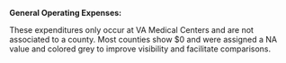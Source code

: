 **General Operating Expenses:** 

These expenditures only occur at VA Medical Centers and are not associated to a county. Most counties 
show $0 and were assigned a NA value and colored grey to improve visibility and facilitate comparisons. 

